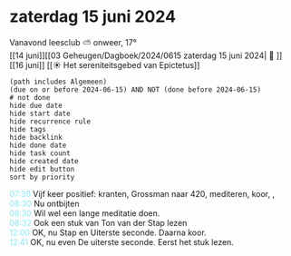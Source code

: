 # zaterdag 15 juni 2024

Vanavond leesclub ⛅ onweer, 17°<br>[[14 juni]][[03 Geheugen/Dagboek/2024/0615 zaterdag 15 juni 2024| 📓 ]][[16 juni]]
[[☀️ Het sereniteitsgebed van Epictetus]]
```tasks
(path includes Algemeen)
(due on or before 2024-06-15) AND NOT (done before 2024-06-15)
# not done
hide due date
hide start date
hide recurrence rule
hide tags
hide backlink
hide done date
hide task count
hide created date
hide edit button
sort by priority 
```
<p style="padding-left: 2.7em; text-indent: -2.7em; margin: 0;"><font color=#8be9f3>07:39  </font>  Vijf keer positief: kranten, Grossman naar 420, mediteren, koor, , </p>   
<p style="padding-left: 2.7em; text-indent: -2.7em; margin: 0;"><font color=#8be9f3>08:30  </font>  Nu ontbijten  </p>   
<p style="padding-left: 2.7em; text-indent: -2.7em; margin: 0;"><font color=#8be9f3>08:30  </font>  Wil wel een lange meditatie doen. </p>   
<p style="padding-left: 2.7em; text-indent: -2.7em; margin: 0;"><font color=#8be9f3>08:32  </font>  Ook een stuk van Ton van der Stap lezen  </p>   
<p style="padding-left: 2.7em; text-indent: -2.7em; margin: 0;"><font color=#8be9f3>12:00  </font>  OK, nu Stap en Uiterste seconde. Daarna koor. </p>   
<p style="padding-left: 2.7em; text-indent: -2.7em; margin: 0"><font color=#8be9f6>12:41</font>  OK, nu even De uiterste seconde. Eerst het stuk lezen.  </p>   